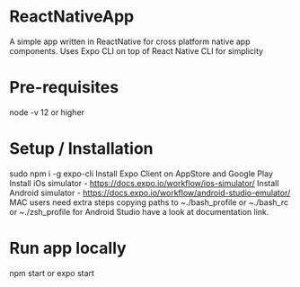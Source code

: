 # ReactNativeApp
A simple app written in ReactNative for cross platform native app components.
Uses Expo CLI on top of React Native CLI for simplicity

# Pre-requisites
node -v 12 or higher

# Setup / Installation
sudo npm i -g expo-cli
Install Expo Client on AppStore and Google Play
Install iOs simulator - https://docs.expo.io/workflow/ios-simulator/
Install Android simulator - https://docs.expo.io/workflow/android-studio-emulator/
    MAC users need extra steps copying paths to ~./bash_profile or ~./bash_rc or ~./zsh_profile for Android Studio have a look at documentation link.

# Run app locally
npm start or expo start

